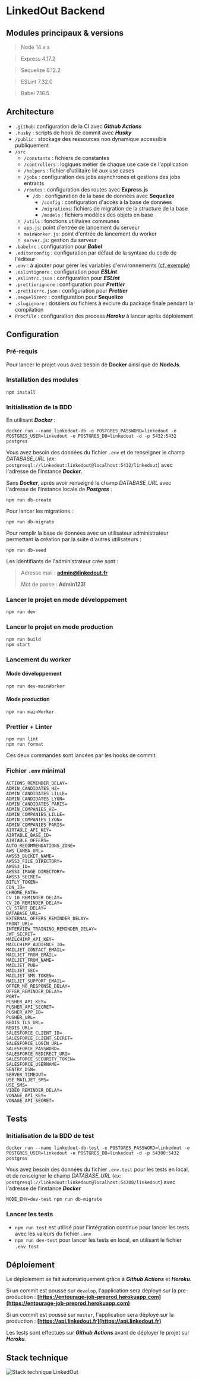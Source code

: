 # LinkedOut Backend

## Modules principaux & versions

> Node 14.x.x

> Express 4.17.2

> Sequelize 6.12.2

> ESLint 7.32.0

> Babel 7.16.5

## Architecture

- `.github`: configuration de la CI avec __*Github Actions*__
- `.husky` : scripts de hook de commit avec __*Husky*__
- `/public` : stockage des ressources non dynamique accessible publiquement
- `/src`
  - `/constants` : fichiers de constantes
  - `/controllers` : logiques métier de chaque use case de l'application
  - `/helpers` : fichier d'utilitaire lié aux use cases
  - `/jobs` : configuration des jobs asynchrones et gestions des jobs entrants
  - `/routes` : configuration des routes avec **Express.js**
    - `/db` : configuration de la base de données avec **Sequelize**
      - `/config` : configuration d'accès à la base de données
      - `/migrations`: fichiers de migration de la structure de la base
      - `/models` : fichiers modèles des objets en base
  - `/utils` : fonctions utilitaires communes
  - `app.js`: point d'entrée de lancement du serveur
  - `mainWorker.js`: point d'entrée de lancement du worker
  - `server.js`: gestion du serveur
- `.babelrc` : configuration pour __*Babel*__
- `.editorconfig` : configuration par défaut de la syntaxe du code de l'éditeur
- `.env` : à ajouter pour gérer les variables d'environnements ([cf. exemple](#fichier-env-minimal))
- `.eslintignore` : configuration pour __*ESLint*__
- `.eslintrc.json` : configuration pour __*ESLint*__
- `.prettierignore` : configuration pour __*Prettier*__
- `.prettierrc.json` : configuration pour __*Prettier*__
- `.sequelizerc` : configuration pour **Sequelize**
- `.slugignore` : dossiers ou fichiers à exclure du package finale pendant la compilation
- `Procfile` : configuration des process __*Heroku*__ à lancer après déploiement


## Configuration

### Pré-requis

Pour lancer le projet vous avez besoin de **Docker** ainsi que de **NodeJs**.

### Installation des modules

```
npm install
```

### Initialisation de la BDD

En utilisant __*Docker*__ :

```
docker run --name linkedout-db -e POSTGRES_PASSWORD=linkedout -e POSTGRES_USER=linkedout -e POSTGRES_DB=linkedout -d -p 5432:5432 postgres
```

Vous avez besoin des données du fichier `.env` et de renseigner le champ *DATABASE_URL* (*ex:* `postgresql://linkedout:linkedout@localhost:5432/linkedout`) avec l'adresse de l'instance __*Docker*__.


Sans __*Docker*__, après avoir renseigné le champ *DATABASE_URL* avec l'adresse de l'instance locale de __*Postgres*__ :
```
npm run db-create
```

Pour lancer les migrations :

```
npm run db-migrate
```

Pour remplir la base de données avec un utilisateur administrateur permettant la création par la suite d'autres utilisateurs :

```
npm run db-seed
```

Les identifiants de l'administrateur crée sont :
> Adresse mail : **admin@linkedout.fr**
> 
> Mot de passe : **Admin123!**

### Lancer le projet en mode développement

```
npm run dev
```

### Lancer le projet en mode production
```
npm run build
npm start
```

### Lancement du worker

#### Mode développement
```
npm run dev-mainWorker
```

#### Mode production
```
npm run mainWorker
```

### Prettier + Linter
```
npm run lint
npm run format
```
Ces deux commandes sont lancées par les hooks de commit.

### Fichier `.env` minimal

```.dotenv
ACTIONS_REMINDER_DELAY=
ADMIN_CANDIDATES_HZ=
ADMIN_CANDIDATES_LILLE=
ADMIN_CANDIDATES_LYON=
ADMIN_CANDIDATES_PARIS=
ADMIN_COMPANIES_HZ=
ADMIN_COMPANIES_LILLE=
ADMIN_COMPANIES_LYON=
ADMIN_COMPANIES_PARIS=
AIRTABLE_API_KEY=
AIRTABLE_BASE_ID=
AIRTABLE_OFFERS=
AUTO_RECOMMENDATIONS_ZONE=
AWS_LAMBA_URL=
AWSS3_BUCKET_NAME=
AWSS3_FILE_DIRECTORY=
AWSS3_ID=
AWSS3_IMAGE_DIRECTORY=
AWSS3_SECRET=
BITLY_TOKEN=
CDN_ID=
CHROME_PATH=
CV_10_REMINDER_DELAY=
CV_20_REMINDER_DELAY=
CV_START_DELAY=
DATABASE_URL=
EXTERNAL_OFFERS_REMINDER_DELAY=
FRONT_URL=
INTERVIEW_TRAINING_REMINDER_DELAY=
JWT_SECRET=
MAILCHIMP_API_KEY=
MAILCHIMP_AUDIENCE_ID=
MAILJET_CONTACT_EMAIL=
MAILJET_FROM_EMAIL=
MAILJET_FROM_NAME=
MAILJET_PUB=
MAILJET_SEC=
MAILJET_SMS_TOKEN=
MAILJET_SUPPORT_EMAIL=
OFFER_NO_RESPONSE_DELAY=
OFFER_REMINDER_DELAY=
PORT=
PUSHER_API_KEY=
PUSHER_API_SECRET=
PUSHER_APP_ID=
PUSHER_URL=
REDIS_TLS_URL=
REDIS_URL=
SALESFORCE_CLIENT_ID=
SALESFORCE_CLIENT_SECRET=
SALESFORCE_LOGIN_URL=
SALESFORCE_PASSWORD=
SALESFORCE_REDIRECT_URI=
SALESFORCE_SECURITY_TOKEN=
SALESFORCE_USERNAME=
SENTRY_DSN=
SERVER_TIMEOUT=
USE_MAILJET_SMS=
USE_SMS=
VIDEO_REMINDER_DELAY=
VONAGE_API_KEY=
VONAGE_API_SECRET=
```

## Tests

### Initialisation de la BDD de test

```
docker run --name linkedout-db-test -e POSTGRES_PASSWORD=linkedout -e POSTGRES_USER=linkedout -e POSTGRES_DB=linkedout -d -p 54300:5432 postgres
```

Vous avez besoin des données du fichier `.env.test` pour les tests en local, et de renseigner le champ *DATABASE_URL* (*ex:* `postgresql://linkedout:linkedout@localhost:54300/linkedout`) avec l'adresse de l'instance __*Docker*__

```
NODE_ENV=dev-test npm run db-migrate
```

### Lancer les tests

- `npm run test` est utilisé pour l'intégration continue pour lancer les tests avec les valeurs du fichier `.env`
- `npm run dev-test` pour lancer les tests en local, en utilisant le fichier `.env.test`

## Déploiement

Le déploiement se fait automatiquement grâce à __*Github Actions*__ et __*Heroku*__.

Si un commit est poussé sur `develop`, l'application sera déployé sur la pre-production : **[https://entourage-job-preprod.herokuapp.com](https://entourage-job-preprod.herokuapp.com)**

Si un commit est poussé sur `master`,  l'application sera déployé sur la production : **[https://api.linkedout.fr](https://api.linkedout.fr)**

Les tests sont effectués sur __*Github Actions*__ avant de déployer le projet sur __*Heroku*__.

## Stack technique

![Stack technique LinkedOut](./stack.svg)
